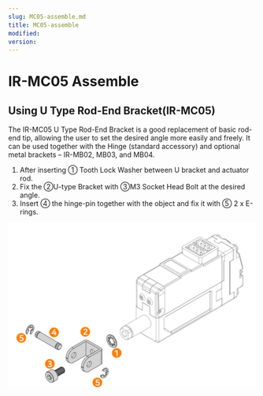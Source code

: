 ```yaml
---
slug: MC05-assemble.md
title: MC05-assemble
modified: 
version:
---
```

# IR-MC05 Assemble
## Using U Type Rod-End Bracket(IR-MC05)
The IR-MC05 U Type Rod-End Bracket is a good replacement of basic rod-end tip, allowing the user to set the desired angle more easily and freely. It can be used together with the Hinge (standard accessory) and optional metal brackets – IR-MB02, MB03, and MB04.

1. After inserting ① Tooth Lock Washer between U bracket and actuator rod.
2. Fix the ②U-type Bracket with ③M3 Socket Head Bolt at the desired angle.
3. Insert ④ the hinge-pin together with the object and fix it with ⑤ 2 x E-rings.

![mb05-asb-01](./data/mc05-asb-01.png)
